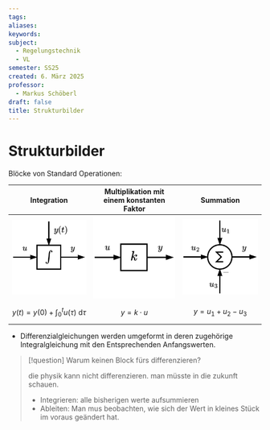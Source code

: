 ```yaml
---
tags: 
aliases: 
keywords: 
subject:
  - Regelungstechnik
  - VL
semester: SS25
created: 6. März 2025
professor:
  - Markus Schöberl
draft: false
title: Strukturbilder
---
```

 
# Strukturbilder

Blöcke von Standard Operationen:

|                     Integration                      | Multiplikation mit einem konstanten Faktor |                 Summation                 |
| :--------------------------------------------------: | :----------------------------------------: | :---------------------------------------: |
|      ![invert_dark\|300](assets/StruktInt.png)       | ![invert_dark\|300](assets/StruktFakt.png) | ![invert_dark\|300](assets/StruktSum.png) |
| $$y(t) = y(0) + \int_{0}^{t}u(\tau)\mathrm{~d}\tau$$ |               $$y=k\cdot u$$               |          $$y=u_{1}+u_{2}-u_{3}$$          |


- Differenzialgleichungen werden umgeformt in deren zugehörige Integralgleichung mit den Entsprechenden Anfangswerten.

> [!question]  Warum keinen Block fürs differenzieren?
> 
> die physik kann nicht differenzieren. man müsste in die zukunft schauen.
> 
> - Integrieren: alle bisherigen werte aufsummieren
> - Ableiten: Man mus beobachten, wie sich der Wert in kleines Stück im voraus geändert hat. 

